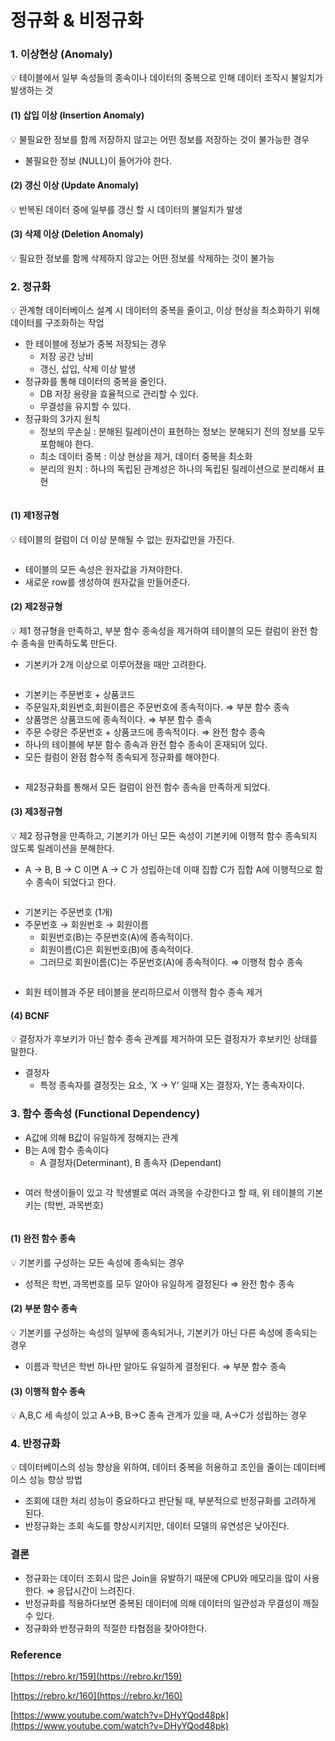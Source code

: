 # 정규화 & 비정규화

### 1. 이상현상 (Anomaly)

💡 테이블에서 일부 속성들의 종속이나 데이터의 중복으로 인해 데이터 조작시 불일치가 발생하는 것

#### (1) 삽입 이상 (Insertion Anomaly)

💡 불필요한 정보를 함께 저장하지 않고는 어떤 정보를 저장하는 것이 불가능한 경우

* 불필요한 정보 (NULL)이 들어가야 한다.

#### (2) 갱신 이상 (Update Anomaly)

💡 반복된 데이터 중에 일부를 갱신 할 시 데이터의 불일치가 발생

#### (3) 삭제 이상 (Deletion Anomaly)

💡 필요한 정보를 함께 삭제하지 않고는 어떤 정보를 삭제하는 것이 불가능

### &#x20;

### 2. 정규화

💡 관계형 데이터베이스 설계 시 데이터의 중복을 줄이고, 이상 현상을 최소화하기 위해 데이터를 구조화하는 작업

* 한 테이블에 정보가 중복 저장되는 경우
  * 저장 공간 낭비
  * 갱신, 삽입, 삭제 이상 발생
* 정규화를 통해 데이터의 중복을 줄인다.
  * DB 저장 용량을 효율적으로 관리할 수 있다.
  * 무결성을 유지할 수 있다.
* 정규화의 3가지 원칙
  * 정보의 무손실 : 분해된 릴레이션이 표현하는 정보는 분해되기 전의 정보를 모두 포함해야 한다.
  * 최소 데이터 중복 : 이상 현상을 제거, 데이터 중복을 최소화
  * 분리의 원치 : 하나의 독립된 관계성은 하나의 독립된 릴레이션으로 분리해서 표현

<figure><img src="https://blog.kakaocdn.net/dn/cyfmOt/btrQw3yv9RY/ACSKY0NKuOiAmYjLbNDLCk/img.png" alt=""><figcaption></figcaption></figure>

#### (1) 제1정규형

💡 테이블의 컬럼이 더 이상 분해될 수 없는 원자값만을 가진다.

<figure><img src="https://blog.kakaocdn.net/dn/bD0ka4/btrQvZiKo1X/F9OxGdU63ARYoPG9qZQkZK/img.png" alt=""><figcaption></figcaption></figure>

* 테이블의 모든 속성은 원자값을 가져야한다.
* 새로운 row를 생성하여 원자값을 만들어준다.

#### (2) 제2정규형

💡 제1 졍규형을 만족하고, 부분 함수 종속성을 제거하여 테이블의 모든 컬럼이 완전 함수 종속을 만족하도록 만든다.

* 기본키가 2개 이상으로 이루어졌을 때만 고려한다.

<figure><img src="https://blog.kakaocdn.net/dn/Dak91/btrQtRr4dHb/JhKrfVo6WlBkNbDTbgWbz1/img.png" alt=""><figcaption></figcaption></figure>

* 기본키는 주문번호 + 상품코드
* 주문일자,회원번호,회원이름은 주문번호에 종속적이다. ⇒ 부분 함수 종속
* 상품명은 상품코드에 종속적이다. ⇒ 부분 함수 종속
* 주문 수량은 주문번호 + 상품코드에 종속적이다. ⇒ 완전 함수 종속
* 하나의 테이블에 부분 함수 종속과 완전 함수 종속이 혼재되어 있다.
* 모든 컬럼이 완점 함수적 종속되게 정규화를 해야한다.

<figure><img src="https://blog.kakaocdn.net/dn/bgr40r/btrQr6JUEXG/m4VdWhi1WnP8Lwjkd5EJL0/img.png" alt=""><figcaption></figcaption></figure>

* 제2정규화를 통해서 모든 컬럼이 완전 함수 종속을 만족하게 되었다.

#### (3) 제3정규형

💡 제2 정규형을 만족하고, 기본키가 아닌 모든 속성이 기본키에 이행적 함수 종속되지 않도록 릴레이션을 분해한다.

* A → B, B → C 이면 A → C 가 성립하는데 이때 집합 C가 집합 A에 이행적으로 함수 종속이 되었다고 한다.

<figure><img src="https://blog.kakaocdn.net/dn/TnJim/btrQr2gwMju/Kur7sgrrpzSl20mINzMBkk/img.png" alt=""><figcaption></figcaption></figure>

* 기본키는 주문번호 (1개)
* 주문번호 → 회원번호 → 회원이름
  * 회원번호(B)는 주문번호(A)에 종속적이다.
  * 회원이름(C)은 회원번호(B)에 종속적이다.
  * 그러므로 회원이름(C)는 주문번호(A)에 종속적이다. ⇒ 이행적 함수 종속

<figure><img src="https://blog.kakaocdn.net/dn/s9s8H/btrQsGc8esv/sGuLmIOhRsk9F254kXAe81/img.png" alt=""><figcaption></figcaption></figure>

* 회원 테이블과 주문 테이블을 분리하므로서 이행적 함수 종속 제거

#### (4) BCNF

💡 결정자가 후보키가 아닌 함수 종속 관계를 제거하여 모든 결정자가 후보키인 상태를 말한다.

* 결정자
  * 특정 종속자를 결정짓는 요소, ‘X → Y’ 일때 X는 결정자, Y는 종속자이다.

### &#x20;

### 3. 함수 종속성 (Functional Dependency)

* A값에 의해 B값이 유일하게 정해지는 관계
* B는 A에 함수 종속이다
  * A 결정자(Determinant), B 종속자 (Dependant)

<figure><img src="https://blog.kakaocdn.net/dn/xaZK3/btrQruEBATx/6hVUZrYnexbkEvsULvPmSk/img.png" alt=""><figcaption></figcaption></figure>

* 여러 학생이들이 있고 각 학생별로 여러 과목을 수강한다고 할 때, 위 테이블의 기본키는 (학번, 과목번호)

<figure><img src="https://blog.kakaocdn.net/dn/Ug7na/btrQw18veFg/RJZwY2dvKSxMYD4fAdkLw1/img.png" alt=""><figcaption></figcaption></figure>

#### (1) 완전 함수 종속

💡 기본키를 구성하는 모든 속성에 종속되는 경우

* 성적은 학번, 과목번호를 모두 알아야 유일하게 결정된다 ⇒ 완전 함수 종속

#### (2) 부분 함수 종속

💡 기본키를 구성하는 속성의 일부에 종속되거나, 기본키가 아닌 다른 속성에 종속되는 경우

* 이름과 학년은 학번 하나만 알아도 유일하게 결정된다. ⇒ 부분 함수 종속

#### (3) 이행적 함수 종속

💡 A,B,C 세 속성이 있고 A→B, B→C 종속 관계가 있을 때, A→C가 성립하는 경우

### &#x20;

### 4. 반정규화

💡 데이터베이스의 성능 향상을 위하여, 데이터 중복을 허용하고 조인을 줄이는 데이터베이스 성능 향상 방법

* 조회에 대한 처리 성능이 중요하다고 판단될 때, 부분적으로 반정규화를 고려하게 된다.
* 반정규화는 조회 속도를 향상시키지만, 데이터 모델의 유연성은 낮아진다.

### 결론

* 정규화는 데이터 조회시 많은 Join을 유발하기 때문에 CPU와 메모리을 많이 사용한다. ⇒ 응답시간이 느려진다.
* 반정규화를 적용하다보면 중복된 데이터에 의해 데이터의 일관성과 무결성이 깨질 수 있다.
* 정규화와 반정규화의 적절한 타협점을 찾아야한다.

###

### Reference

[https://rebro.kr/159](https://rebro.kr/159)

[https://rebro.kr/160](https://rebro.kr/160)

[https://www.youtube.com/watch?v=DHyYQod48pk﻿](https://www.youtube.com/watch?v=DHyYQod48pk)
